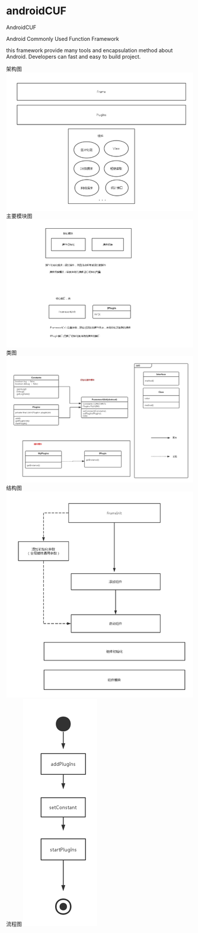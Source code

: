 # androidCUF
AndroidCUF

Android Commonly Used Function Framework

this framework provide many tools and encapsulation method about Android.
Developers can fast and easy to build project.


  架构图
 ![image](https://github.com/paipianwang/androidCUF/blob/master/image/frame.png)
 主要模块图
 ![image](https://github.com/paipianwang/androidCUF/blob/master/image/modular.png)
 类图
 ![image](https://github.com/paipianwang/androidCUF/blob/master/image/classdiagram.png)
 结构图
 ![image](https://github.com/paipianwang/androidCUF/blob/master/image/build.png)
 流程图
 ![image](https://github.com/paipianwang/androidCUF/blob/master/image/init.png)

